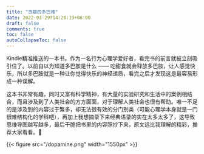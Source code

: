 ```yaml
---
title: "贪婪的多巴难"
date: 2022-03-29T14:28:19+08:00
draft: false
comments: true
toc: false
autoCollapseToc: false
---
```


Kindle精准推送的一本书。作为一名行为心理学爱好者，看完书的前言就被立刻吸引住了。以前自以为知道多巴胺是什么 —— 吃甜食就会释放多巴胺，让人感觉快乐，所以多巴胺就是一种让你觉得快乐的神经递质，看完之后才发现这是最容易形成一种误解。

这本书非常有趣，同时又富有科学精神，有大量的实验研究和生活中的案例相结合，而且涉及到了人类社会的方方面面，对于理解人类社会也很有帮助。唯一不足的是涉及到的内容过于繁多，却无法很有效的分门别类（可能心理学本身就是一门很难结构化的学科吧），再加上我想摘录下来经典语录的实在太多太多了，这导致思维导图越写越多，最后干脆把书里的内容照抄下来，原文远比我理解的精彩，推荐大家看看。🤣

{{< figure src="/dopamine.png" width="1550px" >}}
